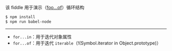 该 fiddle 用于演示（[foo...of](https://developer.mozilla.org/en/docs/Web/JavaScript/Reference/Statements/for...of)）循环结构

```sh
$ npm install
$ npm run babel-node
```

---

- `for...in`：用于迭代对象属性
- `for...of`：用于迭代 `iterable`（!(Symbol.iterator in Object.prototype)）
